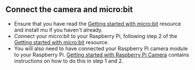## Connect the camera and micro:bit

- Ensure that you have read the [Getting started with micro:bit](https://projects.raspberrypi.org/en/projects/getting-started-with-microbit) resource and install mu if you haven't already.
- Connect your micro:bit to your Raspberry Pi, following step 2 of the [Getting started with micro:bit](https://projects.raspberrypi.org/en/projects/getting-started-with-microbit) resource. 
- You will also need to have connected your Raspberry Pi camera module to your Raspberry Pi. [Getting started with Raspberry Pi Camera](https://projects.raspberrypi.org/en/projects/getting-started-with-picamera) contains instructions on how to do this in step 1 and 2.


